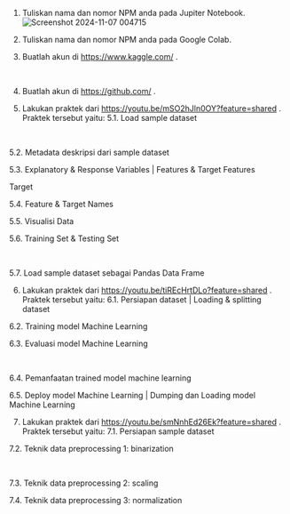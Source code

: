 1.	Tuliskan nama dan nomor NPM anda pada Jupiter Notebook.
    ![Screenshot 2024-11-07 004715](https://github.com/user-attachments/assets/fdc26b0d-2c0e-4fea-93c9-a21f22cc046f)

3.	Tuliskan nama dan nomor NPM anda pada Google Colab.
 
4.	Buatlah akun di https://www.kaggle.com/ . 
 
 

4.	Buatlah akun di https://github.com/ .
 
5.	Lakukan praktek dari https://youtu.be/mSO2hJln0OY?feature=shared . Praktek tersebut yaitu:
5.1.	 Load sample dataset
 
 

5.2.	Metadata deskripsi dari sample dataset
 
5.3.	Explanatory & Response Variables | Features & Target
Features
 
 
Target
 
 
5.4.	Feature & Target Names
 
5.5.	Visualisi Data
  

5.6.	Training Set & Testing Set
 
 

5.7.	Load sample dataset sebagai Pandas Data Frame
 

6.	Lakukan praktek dari https://youtu.be/tiREcHrtDLo?feature=shared  . Praktek tersebut yaitu:
6.1.	Persiapan dataset | Loading & splitting dataset
 
6.2.	Training model Machine Learning
 
6.3.	Evaluasi model Machine Learning
 
 

6.4.	Pemanfaatan trained model machine learning
 
6.5.	Deploy model Machine Learning | Dumping dan Loading model Machine Learning
 


7.	Lakukan praktek dari https://youtu.be/smNnhEd26Ek?feature=shared  . Praktek tersebut yaitu:
7.1.	Persiapan sample dataset
 
7.2.	Teknik data preprocessing 1: binarization
 
 

7.3.	Teknik data preprocessing 2: scaling
 
7.4.	Teknik data preprocessing 3: normalization
 
